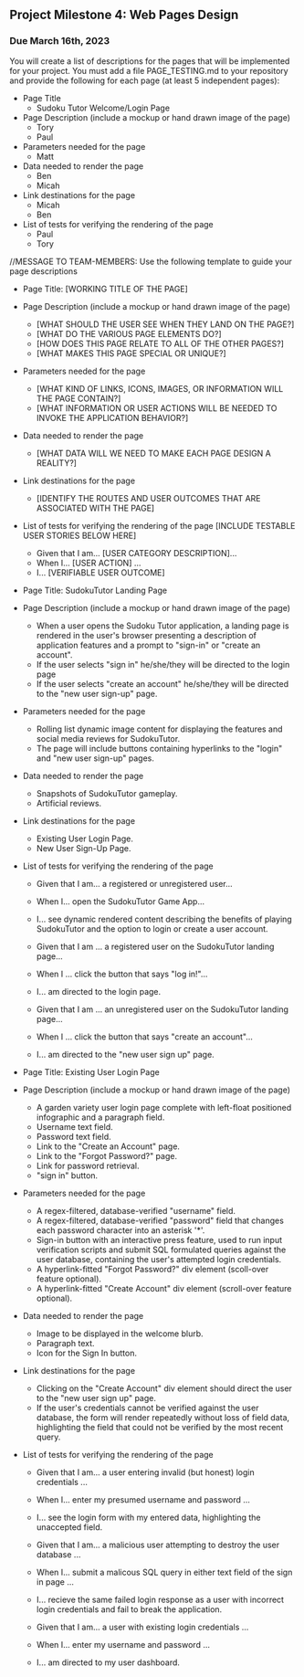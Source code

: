 ## Project Milestone 4: Web Pages Design ##

### Due March 16th, 2023 ###


 You will create a list of descriptions for the pages that will be implemented for your project.
 You must add a file PAGE_TESTING.md to your repository and provide the following for each page (at least 5 independent pages):
  
  * Page Title
    * Sudoku Tutor Welcome/Login Page
  * Page Description (include a mockup or hand drawn image of the page)
    * Tory 
    * Paul
  * Parameters needed for the page
     * Matt
  * Data needed to render the page
     * Ben 
     * Micah
  * Link destinations for the page
     * Micah 
     * Ben
  * List of tests for verifying the rendering of the page
    * Paul
    * Tory

//MESSAGE TO TEAM-MEMBERS: Use the following template to guide your page descriptions

  * Page Title: [WORKING TITLE OF THE PAGE]
  * Page Description (include a mockup or hand drawn image of the page)
    * [WHAT SHOULD THE USER SEE WHEN THEY LAND ON THE PAGE?]
    * [WHAT DO THE VARIOUS PAGE ELEMENTS DO?]
    * [HOW DOES THIS PAGE RELATE TO ALL OF THE OTHER PAGES?]
    * [WHAT MAKES THIS PAGE SPECIAL OR UNIQUE?]
  * Parameters needed for the page
     * [WHAT KIND OF LINKS, ICONS, IMAGES, OR INFORMATION WILL THE PAGE CONTAIN?]
     * [WHAT INFORMATION OR USER ACTIONS WILL BE NEEDED TO INVOKE THE APPLICATION BEHAVIOR?]
  * Data needed to render the page
     * [WHAT DATA WILL WE NEED TO MAKE EACH PAGE DESIGN A REALITY?]
  * Link destinations for the page
     * [IDENTIFY THE ROUTES AND USER OUTCOMES THAT ARE ASSOCIATED WITH THE PAGE]
  * List of tests for verifying the rendering of the page
      [INCLUDE TESTABLE USER STORIES BELOW HERE]
    * Given that I am... [USER CATEGORY DESCRIPTION]...
    * When I... [USER ACTION] ...
    * I... [VERIFIABLE USER OUTCOME]




  * Page Title: SudokuTutor Landing Page
  * Page Description (include a mockup or hand drawn image of the page)
    * When a user opens the Sudoku Tutor application, a landing page is rendered in the user's browser presenting a description of application features and a prompt to "sign-in" or "create an account". 
    * If the user selects "sign in" he/she/they will be directed to the login page
    * If the user selects "create an account" he/she/they will be directed to the "new user sign-up" page.
  * Parameters needed for the page
     * Rolling list dynamic image content for displaying the features and social media reviews for SudokuTutor.
     * The page will include buttons containing hyperlinks to the "login" and "new user sign-up" pages.
  * Data needed to render the page
     * Snapshots of SudokuTutor gameplay.
     * Artificial reviews.
  * Link destinations for the page
     * Existing User Login Page.
     * New User Sign-Up Page.
  * List of tests for verifying the rendering of the page
    * Given that I am... a registered or unregistered user...
    * When I... open the SudokuTutor Game App...
    * I... see dynamic rendered content describing the benefits of playing SudokuTutor and the option to login or create a user account.
    
    * Given that I am ... a registered user on the SudokuTutor landing page...
    * When I ... click the button that says "log in!"...
    * I... am directed to the login page.
    
    * Given that I am ... an unregistered user on the SudokuTutor landing page...
    * When I ... click the button that says "create an account"...
    * I... am directed to the "new user sign up" page.
    
    
  * Page Title: Existing User Login Page
  * Page Description (include a mockup or hand drawn image of the page)
    * A garden variety user login page complete with left-float positioned infographic and a paragraph field.
    * Username text field.
    * Password text field.
    * Link to the "Create an Account" page.
    * Link to the "Forgot Password?" page.
    * Link for password retrieval.
    * "sign in" button.
  * Parameters needed for the page
     * A regex-filtered, database-verified "username" field.
     * A regex-filtered, database-verified "password" field that changes each password character into an asterisk '*'.
     * Sign-in button with an interactive press feature, used to run input verification scripts and submit SQL formulated queries against the user database, containing the user's attempted login credentials.
     * A hyperlink-fitted "Forgot Password?" div element (scoll-over feature optional).
     * A hyperlink-fitted "Create Account" div element (scroll-over feature optional).
  * Data needed to render the page
     * Image to be displayed in the welcome blurb.
     * Paragraph text.
     * Icon for the Sign In button.
  * Link destinations for the page
     * Clicking on the "Create Account" div element should direct the user to the "new user sign up" page.
     * If the user's credentials cannot be verified against the user database, the form will render repeatedly without loss of field data, highlighting the field that could not be verified by the most recent query.
  * List of tests for verifying the rendering of the page
    * Given that I am... a user entering invalid (but honest) login credentials ...
    * When I... enter my presumed username and password ...
    * I... see the login form with my entered data, highlighting the unaccepted field.
    
    * Given that I am... a malicious user attempting to destroy the user database ...
    * When I... submit a malicous SQL query in either text field of the sign in page ...
    * I... recieve the same failed login response as a user with incorrect login credentials and fail to break the application.
    
    * Given that I am... a user with existing login credentials ...
    * When I... enter my username and password ...
    * I... am directed to my user dashboard.
